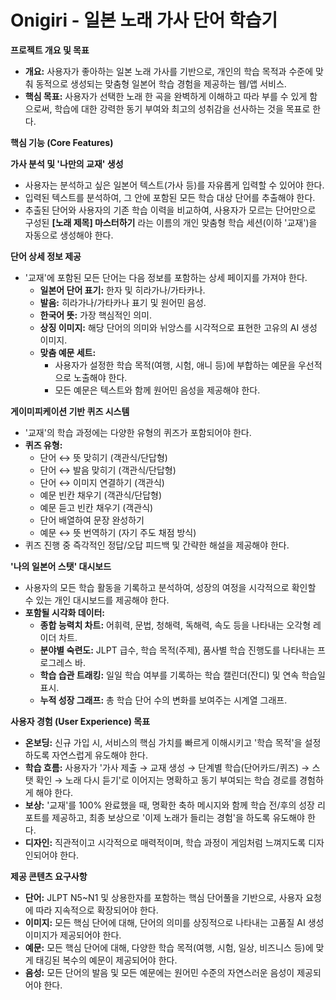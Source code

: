 
# Onigiri - 일본 노래 가사 단어 학습기

**프로젝트 개요 및 목표**

- **개요:** 사용자가 좋아하는 일본 노래 가사를 기반으로, 개인의 학습 목적과 수준에 맞춰 동적으로 생성되는 맞춤형 일본어 학습 경험을 제공하는 웹/앱 서비스.
- **핵심 목표:** 사용자가 선택한 노래 한 곡을 완벽하게 이해하고 따라 부를 수 있게 함으로써, 학습에 대한 강력한 동기 부여와 최고의 성취감을 선사하는 것을 목표로 한다.

**핵심 기능 (Core Features)**

**가사 분석 및 '나만의 교재' 생성**
- 사용자는 분석하고 싶은 일본어 텍스트(가사 등)를 자유롭게 입력할 수 있어야 한다.
- 입력된 텍스트를 분석하여, 그 안에 포함된 모든 학습 대상 단어를 추출해야 한다.
- 추출된 단어와 사용자의 기존 학습 이력을 비교하여, 사용자가 모르는 단어만으로 구성된 **[노래 제목] 마스터하기** 라는 이름의 개인 맞춤형 학습 세션(이하 '교재')을 자동으로 생성해야 한다.
    
**단어 상세 정보 제공**
- '교재'에 포함된 모든 단어는 다음 정보를 포함하는 상세 페이지를 가져야 한다.    
    - **일본어 단어 표기:** 한자 및 히라가나/가타카나.
    - **발음:** 히라가나/가타카나 표기 및 원어민 음성.
    - **한국어 뜻:** 가장 핵심적인 의미.
    - **상징 이미지:** 해당 단어의 의미와 뉘앙스를 시각적으로 표현한 고유의 AI 생성 이미지.
    - **맞춤 예문 세트:**
        - 사용자가 설정한 학습 목적(여행, 시험, 애니 등)에 부합하는 예문을 우선적으로 노출해야 한다.
        - 모든 예문은 텍스트와 함께 원어민 음성을 제공해야 한다.
            
**게이미피케이션 기반 퀴즈 시스템**
- '교재'의 학습 과정에는 다양한 유형의 퀴즈가 포함되어야 한다.
- **퀴즈 유형:**
    - 단어 ↔ 뜻 맞히기 (객관식/단답형)
    - 단어 ↔ 발음 맞히기 (객관식/단답형)
    - 단어 ↔ 이미지 연결하기 (객관식)
    - 예문 빈칸 채우기 (객관식/단답형)
    - 예문 듣고 빈칸 채우기 (객관식)
    - 단어 배열하여 문장 완성하기
    - 예문 ↔ 뜻 번역하기 (자기 주도 채점 방식)
- 퀴즈 진행 중 즉각적인 정답/오답 피드백 및 간략한 해설을 제공해야 한다.

**'나의 일본어 스탯' 대시보드**
- 사용자의 모든 학습 활동을 기록하고 분석하여, 성장의 여정을 시각적으로 확인할 수 있는 개인 대시보드를 제공해야 한다.
- **포함될 시각화 데이터:**
    - **종합 능력치 차트:** 어휘력, 문법, 청해력, 독해력, 속도 등을 나타내는 오각형 레이더 차트.
    - **분야별 숙련도:** JLPT 급수, 학습 목적(주제), 품사별 학습 진행도를 나타내는 프로그레스 바.
    - **학습 습관 트래킹:** 일일 학습 여부를 기록하는 학습 캘린더(잔디) 및 연속 학습일 표시.
    - **누적 성장 그래프:** 총 학습 단어 수의 변화를 보여주는 시계열 그래프.

**사용자 경험 (User Experience) 목표**
- **온보딩:** 신규 가입 시, 서비스의 핵심 가치를 빠르게 이해시키고 '학습 목적'을 설정하도록 자연스럽게 유도해야 한다.
- **학습 흐름:** 사용자가 '가사 제출 → 교재 생성 → 단계별 학습(단어카드/퀴즈) → 스탯 확인 → 노래 다시 듣기'로 이어지는 명확하고 동기 부여되는 학습 경로를 경험하게 해야 한다.
- **보상:** '교재'를 100% 완료했을 때, 명확한 축하 메시지와 함께 학습 전/후의 성장 리포트를 제공하고, 최종 보상으로 '이제 노래가 들리는 경험'을 하도록 유도해야 한다.
- **디자인:** 직관적이고 시각적으로 매력적이며, 학습 과정이 게임처럼 느껴지도록 디자인되어야 한다.    

**제공 콘텐츠 요구사항**
- **단어:** JLPT N5~N1 및 상용한자를 포함하는 핵심 단어풀을 기반으로, 사용자 요청에 따라 지속적으로 확장되어야 한다.
- **이미지:** 모든 핵심 단어에 대해, 단어의 의미를 상징적으로 나타내는 고품질 AI 생성 이미지가 제공되어야 한다.
- **예문:** 모든 핵심 단어에 대해, 다양한 학습 목적(여행, 시험, 일상, 비즈니스 등)에 맞게 태깅된 복수의 예문이 제공되어야 한다.
- **음성:** 모든 단어의 발음 및 모든 예문에는 원어민 수준의 자연스러운 음성이 제공되어야 한다.